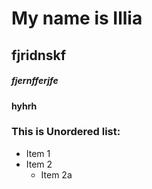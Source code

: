 # My name is Illia
## fjridnskf
##### fjernfferjfe
#### hyhrh
### This is Unordered list:
* Item 1
* Item 2
  * Item 2a 

